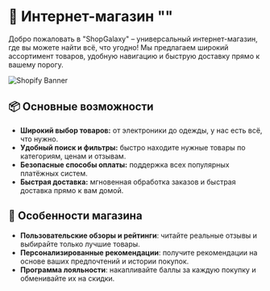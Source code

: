 # 🛒 Интернет-магазин ""

Добро пожаловать в "ShopGalaxy" – универсальный интернет-магазин, где вы можете найти всё, что угодно! Мы предлагаем широкий ассортимент товаров, удобную навигацию и быструю доставку прямо к вашему порогу.

![Shopify Banner](https://via.placeholder.com/800x300) <!-- Замените на реальный URL изображения вашего магазина -->

## 📦 Основные возможности

- **Широкий выбор товаров:** от электроники до одежды, у нас есть всё, что нужно.
- **Удобный поиск и фильтры:** быстро находите нужные товары по категориям, ценам и отзывам.
- **Безопасные способы оплаты:** поддержка всех популярных платёжных систем.
- **Быстрая доставка:** мгновенная обработка заказов и быстрая доставка прямо к вам домой.

## 🌟 Особенности магазина

- **Пользовательские обзоры и рейтинги**: читайте реальные отзывы и выбирайте только лучшие товары.
- **Персонализированные рекомендации**: получите рекомендации на основе ваших предпочтений и истории покупок.
- **Программа лояльности**: накапливайте баллы за каждую покупку и обменивайте их на скидки.


